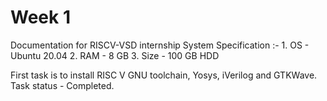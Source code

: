 # Week 1
Documentation for RISCV-VSD internship
System Specification :- 
    1. OS - Ubuntu 20.04 
    2. RAM - 8 GB
    3. Size - 100 GB HDD

First task is to install RISC V GNU toolchain, Yosys, iVerilog and GTKWave.
Task status - Completed.
